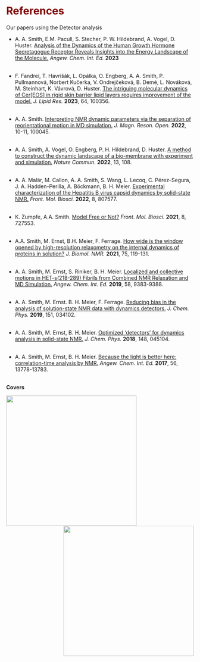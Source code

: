 # <font color="maroon"> References </font>

Our papers using the Detector analysis

* A. A. Smith, E.M. Pacull, S. Stecher, P. W. Hildebrand, A. Vogel, D. Huster. [Analysis of the Dynamics of the Human Growth Hormone Secretagogue Receptor Reveals Insights into the Energy Landscape of the Molecule.](https://doi.org/10.1002/anie.202302003) *Angew. Chem. Int. Ed.* **2023** <br/><br/>


* F. Fandrei, T. Havrišák, L. Opálka, O. Engberg, A. A. Smith, P. Pullmannová, Norbert Kučerka, V. Ondrejčeková, B. Demé, L. Nováková, M. Steinhart, K. Vávrová, D. Huster. [The intriguing molecular dynamics of Cer\[EOS\] in rigid skin barrier lipid layers requires improvement of the model.](https://doi.org/10.1016/j.jlr.2023.100356) *J. Lipid Res.* **2023**, 64, 100356. <br/><br/>
 

* A. A. Smith. [Interpreting NMR dynamic parameters via the separation of reorientational motion in MD simulation.](https://doi.org/10.1016/j.jmro.2022.100045) *J. Magn. Reson. Open.* **2022**, 10-11, 100045.<br/><br/>
 

* A. A. Smith, A. Vogel, O. Engberg, P. H. Hildebrand, D. Huster. [A method to construct the dynamic landscape of a bio-membrane with experiment and simulation.](https://www.nature.com/articles/s41467-021-27417-y) *Nature Commun.* **2022**, 13, 108. <br/><br/>
 

* A. A. Malär, M. Callon, A. A. Smith, S. Wang, L. Lecoq, C. Pérez-Segura, J. A. Hadden-Perilla, A. Böckmann, B. H. Meier. [Experimental characterization of the Hepatitis B virus capsid dynamics by solid-state NMR.](https://doi.org/10.3389/fmolb.2021.807577) *Front. Mol. Biosci.* **2022**, 8, 807577. <br/><br/>
 

* K. Zumpfe, A.A. Smith. [Model Free or Not?](https://www.frontiersin.org/articles/10.3389/fmolb.2021.727553/full) *Front. Mol. Biosci.* **2021**,  8, 727553. <br/><br/>
 

* A.A. Smith, M. Ernst, B.H. Meier, F. Ferrage. [How wide is the window opened by high-resolution relaxometry on the internal dynamics of proteins in solution?](https://link.springer.com/article/10.1007/s10858-021-00361-1) *J. Biomol. NMR.* **2021**, 75, 119-131. <br/><br/>
 

* A. A. Smith, M. Ernst, S. Riniker, B. H. Meier. [Localized and collective motions in HET-s(218-289) Fibrils from Combined NMR Relaxation and MD Simulation.](https://onlinelibrary.wiley.com/doi/full/10.1002/anie.201901929) *Angew. Chem. Int. Ed.* **2019**, 58, 9383-9388. <br/><br/>
 

* A. A. Smith, M. Ernst. B. H. Meier, F. Ferrage. [Reducing bias in the analysis of solution-state NMR data with dynamics detectors.](https://aip.scitation.org/doi/abs/10.1063/1.5111081) *J. Chem. Phys.* **2019**, 151, 034102. <br/><br/>
 

* A. A. Smith, M. Ernst, B. H. Meier. [Optimized ‘detectors’ for dynamics analysis in solid-state NMR.](https://aip.scitation.org/doi/abs/10.1063/1.5013316) *J. Chem. Phys.* **2018**, 148, 045104. <br/><br/>
 

* A. A. Smith, M. Ernst, B. H. Meier. [Because the light is better here: correlation-time analysis by NMR.](https://onlinelibrary.wiley.com/doi/full/10.1002/ange.201707316) *Angew. Chem. Int. Ed.* **2017**, 56, 13778-13783. <br/><br/>

**Covers**


<a href="https://onlinelibrary.wiley.com/doi/10.1002/anie.202383561" target="_blank"><img src="https://onlinelibrary.wiley.com/cms/asset/ad32c81c-3cd2-4a29-aad3-15aec20e0e16/anie202383561-toc-0001-m.jpg" 
                                                                                          width="350"></a>
                                                                                          <a href="https://onlinelibrary.wiley.com/doi/full/10.1002/anie.201784461" target="_blank"><img src="https://onlinelibrary.wiley.com/cms/asset/ef4b5c4c-e576-45ed-b21c-264ba5cbf9b2/anie201784461-toc-0001-m.png" 
                                                                                          width="350"
                                                                                          align="right"></a> 